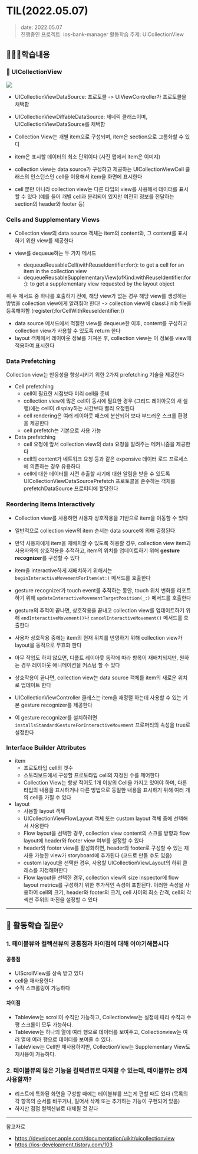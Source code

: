# TIL(2022.05.07)

> date: 2022.05.07</br>
> 진행중인 프로젝트: ios-bank-manager
> 활동학습 주제: UICollectionView

## 👩🏻‍💻학습내용
### 📝 UICollectionView

![](https://i.imgur.com/sdtWlFJ.png)

- UICollectionViewDataSource: 프로토콜 -> UIViewController가 프로토콜을 채택함
- UICollectionViewDiffableDataSource: 제네릭 클래스이며, UICollectionViewDataSource를 채택함

- Collection View는 개별 item으로 구성되며, item은 section으로 그룹화할 수 있다
- item은 표시할 데이터의 최소 단위이다 (사진 앱에서 item은 이미지)
- collection view는 data source가 구성하고 제공하는 UICollectionViewCell 클래스의 인스턴스인 cell을 이용해서 item을 화면에 표시한다

- cell 뿐만 아니라 collection view는 다른 타입의 view를 사용해서 데이터를 표시할 수 있다
(예를 들어 개별 cell과 분리되어 있지만 여전히 정보를 전달하는 section의 header와 footer 등)

### Cells and Supplementary Views

- Collection view의 data source 객체는 item의 content와, 그 content를 표시하기 위한 view를 제공한다

- view를 dequeue하는 두 가지 메서드
    - dequeueReusableCell(withReuseIdentifier:for:): to get a cell for an item in the collection view
    - dequeueReusableSupplementaryView(ofKind:withReuseIdentifier:for:): to get a supplementary view requested by the layout object

위 두 메서드 중 하나를 호출하기 전에, 해당 view가 없는 경우 해당 view를 생성하는 방법을 collection view에게 알려줘야 한다!
-> collection view에 class나 nib file을 등록해야함 (register(:forCellWithReuseIdentifier:))

- data source 메서드에서 적절한 view를 dequeue한 이후, content를 구성하고 collection view가 사용할 수 있도록 return 한다
- layout 객체에서 레이아웃 정보를 가져온 후, collection view는 이 정보를 view에 적용하여 표시한다

### Data Prefetching

Collection view는 반응성을 향상시키기 위한 2가지 prefetching 기술을 제공한다

- Cell prefetching
    - cell이 필요한 시점보다 미리 cell을 준비
    - collection view에 많은 cell이 동시에 필요한 경우 (그리드 레이아웃의 새 셀 행)에는 cell이 display하는 시간보다 빨리 요청된다
    - cell rendering은 여러 레이아웃 패스에 분산되어 보다 부드러운 스크롤 환경을 제공한다
    - cell prefetch는 기본으로 사용 가능
- Data prefetching
    - cell 요청에 앞서 collection view의 data 요청을 알려주는 메커니즘을 제공한다
    - cell의 content가 네트워크 요청 등과 같은 expensive 데이터 로드 프로세스에 의존하는 경우 유용하다
    - cell에 대한 데이터를 사전 추출할 시기에 대한 알림을 받을 수 있도록 UICollectionViewDataSourcePrefetch 프로토콜을 준수하는 객체를 prefetchDataSource 프로퍼티에 할당한다

### Reordering Items Interactively

- Collection view를 사용하면 사용자 상호작용을 기반으로 item을 이동할 수 있다
- 일반적으로 collection view의 item 순서는 data source에 의해 결정된다
- 만약 사용자에게 item을 재배치할 수 있도록 허용할 경우, collection view item과 사용자와의 상호작용을 추적하고, item의 위치를 업데이트하기 위해 **gesture recognizer**를 구성할 수 있다

- item을 interactive하게 재배치하기 위해서는 `beginInteractiveMovementForItem(at:)` 메서드를 호출한다
- gesture recognizer가 touch event를 추적하는 동안, touch 위치 변화를 리포트 하기 위해 `updateInteractiveMovementTargetPosition(_:)` 메서드를 호출한다
- gesture의 추적이 끝나면, 상호작용을 끝내고 collection view를 업데이트하기 위해 `endInteractiveMovement()`나 `cancelInteractiveMovement()` 메서드를 호출한다

- 사용자 상호작용 중에는 item의 현재 위치를 반영하기 위해 collection view가 layout을 동적으로 무효화 한다
- 아무 작업도 하지 않으면, 디폴트 레이아웃 동작에 따라 항목이 재배치되지만, 원하는 경우 레이아웃 애니메이션을 커스텀 할 수 있다
- 상호작용이 끝나면, collection view는 data source 객체를 item의 새로운 위치로 업데이트 한다

- UICollectionViewController 클래스는 item을 재정렬 하는데 사용할 수 있는 기본 gesture recognizer를 제공한다
- 이 gesture recognizer를 설치하려면 `installsStandardGestureForInteractiveMovement` 프로퍼티의 속성을 true로 설정한다

### Interface Builder Attributes

- item
    - 프로토타입 cell의 갯수
    - 스토리보드에서 구성할 프로토타입 cell의 지정된 수를 제어한다
    - Collection View는 항상 적어도 1개 이상의 Cell을 가지고 있어야 하며, 다른 타입의 내용을 표시하거나 다른 방법으로 동일한 내용을 표시하기 위해 여러 개의 cell을 가질 수 있다
- layout
    - 사용할 layout 객체
    - UICollectionViewFlowLayout 객체 또는 custom layout 객체 중에 선택해서 사용한다
    - Flow layout을 선택한 경우, collection view content의 스크롤 방향과 flow layout에 header와 footer view 여부를 설정할 수 있다
    - header와 footer view를 활성화하면, header와 footer로 구성할 수 있는 재사용 가능한 view가 storyboard에 추가된다 (코드로 만들 수도 있음)
    - custom layout을 선택한 경우, 사용할 UICollectionViewLayout의 하위 클래스를 지정해야한다
    - Flow layout을 선택한 경우, collection view의 size inspector에 flow layout metrics를 구성하기 위한 추가적인 속성이 포함된다. 이러한 속성을 사용하여 cell의 크기, header와 footer의 크기, cell 사이의 최소 간격, cell의 각 섹션 주위의 마진을 설정할 수 있다


---
## 🤔 활동학습 질문💡
### 1. 테이블뷰와 컬렉션뷰의 공통점과 차이점에 대해 이야기해봅시다

#### 공통점

- UIScrollView를 상속 받고 있다
- cell을 재사용한다
- 수직 스크롤링이 가능하다

#### 차이점

- Tableview는 scroll이 수직만 가능하고, Collectionview는 설정에 따라 수직과 수평 스크롤이 모두 가능하다.
- Tableview는 하나의 열에 여러 행으로 데이터를 보여주고, Collectionview는 여러 열에 여러 행으로 데이터를 보여줄 수 있다.
- TableView는 Cell만 재사용하지만, CollectionView는 Supplementary View도 재사용이 가능하다.

### 2. 테이블뷰의 많은 기능을 컬렉션뷰로 대체할 수 있는데, 테이블뷰는 언제 사용할까?
- 리스트에 특화된 화면을 구성할 때에는 테이블뷰를 쓰는게 편할 때도 있다 (목록의 각 항목의 순서를 바꾸거나, 밀어서 삭제 또는 추가하는 기능이 구현되어 있음)
- 하지만 점점 컬렉션뷰로 대체될 것 같다

---
참고자료
- https://developer.apple.com/documentation/uikit/uicollectionview
- https://ios-development.tistory.com/103
